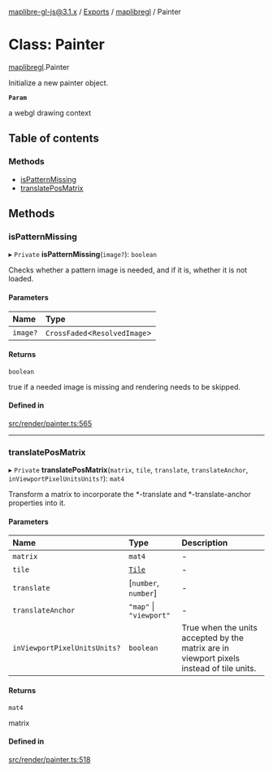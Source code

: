 [maplibre-gl-js@3.1.x](../README.md) / [Exports](../modules.md) / [maplibregl](../modules/maplibregl.md) / Painter

# Class: Painter

[maplibregl](../modules/maplibregl.md).Painter

Initialize a new painter object.

**`Param`**

a webgl drawing context

## Table of contents

### Methods

- [isPatternMissing](maplibregl.Painter.md#ispatternmissing)
- [translatePosMatrix](maplibregl.Painter.md#translateposmatrix)

## Methods

### isPatternMissing

▸ `Private` **isPatternMissing**(`image?`): `boolean`

Checks whether a pattern image is needed, and if it is, whether it is not loaded.

#### Parameters

| Name | Type |
| :------ | :------ |
| `image?` | `CrossFaded`<`ResolvedImage`\> |

#### Returns

`boolean`

true if a needed image is missing and rendering needs to be skipped.

#### Defined in

[src/render/painter.ts:565](https://github.com/maplibre/maplibre-gl-js/blob/972e15f62/src/render/painter.ts#L565)

___

### translatePosMatrix

▸ `Private` **translatePosMatrix**(`matrix`, `tile`, `translate`, `translateAnchor`, `inViewportPixelUnitsUnits?`): `mat4`

Transform a matrix to incorporate the *-translate and *-translate-anchor properties into it.

#### Parameters

| Name | Type | Description |
| :------ | :------ | :------ |
| `matrix` | `mat4` | - |
| `tile` | [`Tile`](maplibregl.Tile.md) | - |
| `translate` | [`number`, `number`] | - |
| `translateAnchor` | ``"map"`` \| ``"viewport"`` | - |
| `inViewportPixelUnitsUnits?` | `boolean` | True when the units accepted by the matrix are in viewport pixels instead of tile units. |

#### Returns

`mat4`

matrix

#### Defined in

[src/render/painter.ts:518](https://github.com/maplibre/maplibre-gl-js/blob/972e15f62/src/render/painter.ts#L518)
